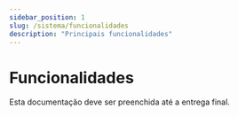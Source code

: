 ```yaml
---
sidebar_position: 1
slug: /sistema/funcionalidades
description: "Principais funcionalidades"
---
```


# Funcionalidades

Esta documentação deve ser preenchida até a entrega final.